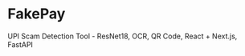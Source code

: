  # FakePay
 
UPI Scam Detection Tool - ResNet18, OCR, QR Code, React + Next.js, FastAPI 
   
  
  
   
  
 
    
    
 
    
 
 
 
 
 
 
